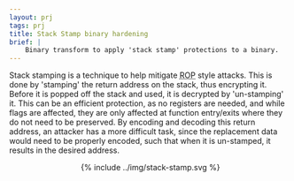 ```yaml
---
layout: prj
tags: prj
title: Stack Stamp binary hardening
brief: |
    Binary transform to apply 'stack stamp' protections to a binary.
---
```


Stack stamping is a technique to help mitigate
<abbr title="Return Oriented Programming">ROP</abbr> style attacks.
This is done by 'stamping' the return address on the stack, thus
encrypting it.  Before it is popped off the stack and used, it is
decrypted by 'un-stamping' it.  This can be an efficient protection,
as no registers are needed, and while flags are affected, they are
only affected at function entry/exits where they do not need to be
preserved.  By encoding and decoding this return address, an attacker
has a more difficult task, since the replacement data would need to be
properly encoded, such that when it is un-stamped, it results in the
desired address.

<center class="w3-text-dark-grey gt-smaller-on-small">
  <div class="w3-light-grey w3-round" style="width:382.60567pt">
  {% include ../img/stack-stamp.svg %}
  </div>
</center>
